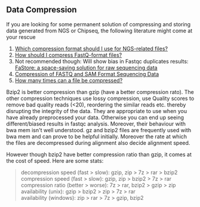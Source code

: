 ## Data Compression

If you are looking for some permanent solution of compressing and storing data generated from NGS or Chipseq, the following literature might come at your rescue

1. [Which compression format should I use for NGS-related files?](https://www.uppmax.uu.se/support-sv/faq/resources-faq/which-compression-format-should-i-use-for-ngs-related-files/)
2. [How should I compress FastQ-format files?](https://www.uppmax.uu.se/support-sv/faq/resources-faq/how-should-i-compress-fastq-format-files/)
3. Not recommended though: Will show bias in Fastqc duplicates results: [FaStore: a space-saving solution for raw sequencing data](https://academic.oup.com/bioinformatics/article/34/16/2748/4956350)
4. [Compression of FASTQ and SAM Format Sequencing Data](https://journals.plos.org/plosone/article?id=10.1371/journal.pone.0059190)
5. [How many times can a file be compressed?](https://stackoverflow.com/questions/1166385/how-many-times-can-a-file-be-compressed)

Bzip2 is better compression than gzip (have a better compression rato). The other compression techniques use lossy compression, use Quality scores to remove bad quality reads (<20), reordering the similar reads etc. thereby disrupting the integrity of the data. They are appropriate to use when you have already preprocessed your data. Otherwise you can end up seeing different/biased results in fastqc analysis. Moreover, their behaviour with bwa mem isn't well understood. gz and bzip2 files are frequently used with bwa mem and can prove to be helpful initially. Moreover the rate at which the files are decompressed during alignment also decide alignment speed. 

However though bzip2 have better compression ratio than gzip, it comes at the cost of speed. Here are some stats:

>decompression speed (fast > slow): gzip, zip > 7z > rar > bzip2 <br /> 
>compression speed (fast > slow): gzip, zip > bzip2 > 7z > rar <br />
>compression ratio (better > worse): 7z > rar, bzip2 > gzip > zip <br />
>availability (unix): gzip > bzip2 > zip > 7z > rar <br />
>availability (windows): zip > rar > 7z > gzip, bzip2 <br />
